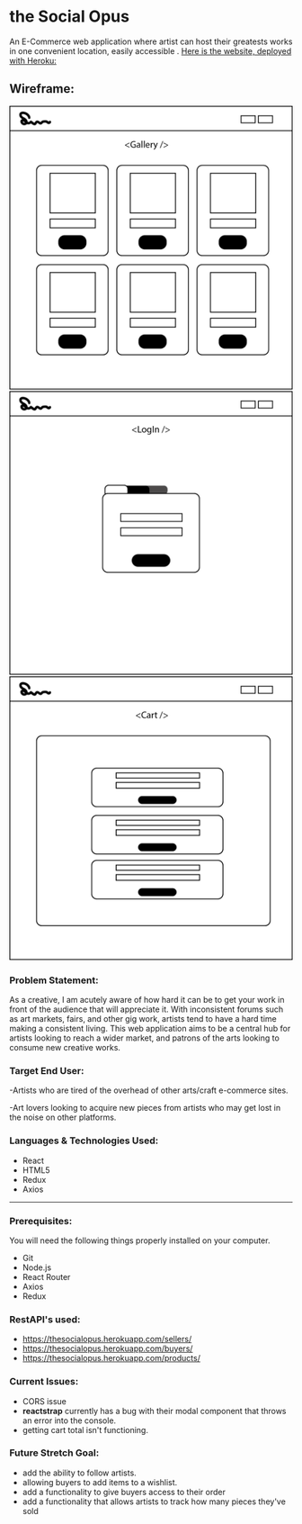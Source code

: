 # the Social Opus
An E-Commerce web application where artist can host their greatests works in one convenient location, easily accessible . 
[Here is the website, deployed with Heroku:](http://socialopus.herokuapp.com/)


## Wireframe:
![wireframe](/wireframe/Gallery-social.png)
![wireframe](/wireframe/LogIn-social.png)
![wireframe](/wireframe/Cart-social.png)

### Problem Statement:

As a creative, I am acutely aware of how hard it can be to get your work in front of the audience that will appreciate it. With inconsistent forums such as art markets, fairs, and other gig work, artists tend to have a hard time making a consistent living. This web application aims to be a central hub for artists looking to reach a wider market, and patrons of the arts looking to consume new creative works.

### Target End User:

-Artists who are tired of the overhead of other arts/craft e-commerce sites.

-Art lovers looking to acquire new pieces from artists who may get lost in the noise on other platforms.

### Languages & Technologies Used:

- React
- HTML5
- Redux
- Axios

-----

### Prerequisites:
You will need the following things properly installed on your computer.

- Git
- Node.js
- React Router
- Axios
- Redux

### RestAPI's used:
- https://thesocialopus.herokuapp.com/sellers/
- https://thesocialopus.herokuapp.com/buyers/
- https://thesocialopus.herokuapp.com/products/


### Current Issues:
- CORS issue
- **reactstrap** currently has a bug with their modal component 
that throws an error into the console.
- getting cart total isn't functioning.

### Future Stretch Goal:
- add the ability to follow artists.
- allowing buyers to add items to a wishlist.
- add a functionality to give buyers access to their order
- add a functionality that allows artists to track how many pieces they've sold
